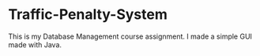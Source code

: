 # Traffic-Penalty-System
This is my Database Management course assignment. I made a simple GUI made with Java.

